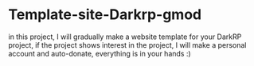 # Template-site-Darkrp-gmod
in this project, I will gradually make a website template for your DarkRP project, if the project shows interest in the project, I will make a personal account and auto-donate, everything is in your hands :)
